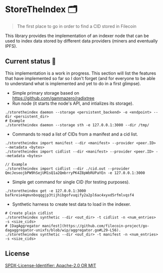StoreTheIndex 🗂️
=======================

> The first place to go in order to find a CID stored in Filecoin


This library provides the implementation of an indexer node that can be used
to index data stored by different data providers (miners and eventually IPFS).


## Current status 🚧
This implementation is a work in progress. This section will list
the features that have implemented so far so I don't forget (and for
everyone to be able to understand what is implemented and yet to do in
a first glimpse).

- Simple primary storage based on https://github.com/gammazero/radixtree
- Run node (it starts the node's API, and intializes its storage).
```
./storetheindex daemon --storage <persistent_backend> -e <endpoint> --dir <persistent_dir>
# Example
./storetheindex daemon --storage sth -e 127.0.0.1:3000 --dir /tmp/
```
- Commands to read a list of CIDs from a manifest and a cid list.
```
./storetheindex import manifest --dir <manifest> --provider <peer.ID> --metadata <bytes>
./storetheindex import cidlist --dir <manifest> --provider <peer.ID> --metadata <bytes>

// Example
./storetheindex import cidlist --dir ./cid.out --provider QmcJeseojbPW9hSejUM1sQ1a2QmbrryPK4Z8pWbRUPaYEn -e 127.0.0.1:3000
```
- Simple get command for single CID (for testing purposes).
```
./storetheindex get -e 127.0.0.1:3000 bafkreie4qmvnboqqgjp3tijhibgofvuqify2a2pl6ac4xyxd5rfmlvqsf4
```
- Synthetic harness to create test data to load in the indexer.
```
# Create plain cidlist
./storetheindex synthetic --dir <out_dir> -t cidlist -n <num_entries> -s <size_cids>
# [DagAggregator manifest](https://github.com/filecoin-project/go-dagaggregator-unixfs/blob/wip/aggregator.go#L29-L56).
./storetheindex synthetic --dir <out_dir> -t manifest -n <num_entries> -s <size_cids>
```

## License
[SPDX-License-Identifier: Apache-2.0 OR MIT](LICENSE.md)

